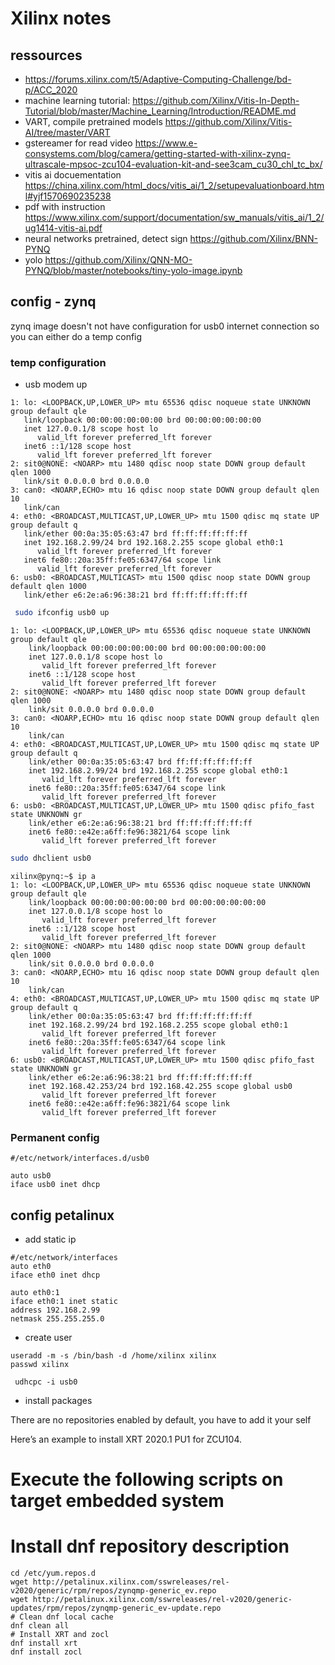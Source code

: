 # Xilinx notes

## ressources

* https://forums.xilinx.com/t5/Adaptive-Computing-Challenge/bd-p/ACC_2020
* machine learning tutorial: https://github.com/Xilinx/Vitis-In-Depth-Tutorial/blob/master/Machine_Learning/Introduction/README.md
* VART, compile pretrained models https://github.com/Xilinx/Vitis-AI/tree/master/VART
* gstereamer for read video https://www.e-consystems.com/blog/camera/getting-started-with-xilinx-zynq-ultrascale-mpsoc-zcu104-evaluation-kit-and-see3cam_cu30_chl_tc_bx/
* vitis ai docuementation https://china.xilinx.com/html_docs/vitis_ai/1_2/setupevaluationboard.html#yjf1570690235238
* pdf with instruction https://www.xilinx.com/support/documentation/sw_manuals/vitis_ai/1_2/ug1414-vitis-ai.pdf
* neural networks pretrained, detect sign https://github.com/Xilinx/BNN-PYNQ
* yolo https://github.com/Xilinx/QNN-MO-PYNQ/blob/master/notebooks/tiny-yolo-image.ipynb
 

## config - zynq

zynq image doesn't not have configuration for usb0 internet connection
so you can either do a temp config

### temp configuration

* usb modem up
 
 ```
1: lo: <LOOPBACK,UP,LOWER_UP> mtu 65536 qdisc noqueue state UNKNOWN group default qle
    link/loopback 00:00:00:00:00:00 brd 00:00:00:00:00:00
    inet 127.0.0.1/8 scope host lo
       valid_lft forever preferred_lft forever
    inet6 ::1/128 scope host
       valid_lft forever preferred_lft forever
2: sit0@NONE: <NOARP> mtu 1480 qdisc noop state DOWN group default qlen 1000
    link/sit 0.0.0.0 brd 0.0.0.0
3: can0: <NOARP,ECHO> mtu 16 qdisc noop state DOWN group default qlen 10
    link/can
4: eth0: <BROADCAST,MULTICAST,UP,LOWER_UP> mtu 1500 qdisc mq state UP group default q
    link/ether 00:0a:35:05:63:47 brd ff:ff:ff:ff:ff:ff
    inet 192.168.2.99/24 brd 192.168.2.255 scope global eth0:1
       valid_lft forever preferred_lft forever
    inet6 fe80::20a:35ff:fe05:6347/64 scope link
       valid_lft forever preferred_lft forever
6: usb0: <BROADCAST,MULTICAST> mtu 1500 qdisc noop state DOWN group default qlen 1000
    link/ether e6:2e:a6:96:38:21 brd ff:ff:ff:ff:ff:ff
```


```bash
 sudo ifconfig usb0 up
```

```
1: lo: <LOOPBACK,UP,LOWER_UP> mtu 65536 qdisc noqueue state UNKNOWN group default qle
    link/loopback 00:00:00:00:00:00 brd 00:00:00:00:00:00
    inet 127.0.0.1/8 scope host lo
       valid_lft forever preferred_lft forever
    inet6 ::1/128 scope host
       valid_lft forever preferred_lft forever
2: sit0@NONE: <NOARP> mtu 1480 qdisc noop state DOWN group default qlen 1000
    link/sit 0.0.0.0 brd 0.0.0.0
3: can0: <NOARP,ECHO> mtu 16 qdisc noop state DOWN group default qlen 10
    link/can
4: eth0: <BROADCAST,MULTICAST,UP,LOWER_UP> mtu 1500 qdisc mq state UP group default q
    link/ether 00:0a:35:05:63:47 brd ff:ff:ff:ff:ff:ff
    inet 192.168.2.99/24 brd 192.168.2.255 scope global eth0:1
       valid_lft forever preferred_lft forever
    inet6 fe80::20a:35ff:fe05:6347/64 scope link
       valid_lft forever preferred_lft forever
6: usb0: <BROADCAST,MULTICAST,UP,LOWER_UP> mtu 1500 qdisc pfifo_fast state UNKNOWN gr
    link/ether e6:2e:a6:96:38:21 brd ff:ff:ff:ff:ff:ff
    inet6 fe80::e42e:a6ff:fe96:3821/64 scope link
       valid_lft forever preferred_lft forever
```


```bash
sudo dhclient usb0
```

```
xilinx@pynq:~$ ip a
1: lo: <LOOPBACK,UP,LOWER_UP> mtu 65536 qdisc noqueue state UNKNOWN group default qle
    link/loopback 00:00:00:00:00:00 brd 00:00:00:00:00:00
    inet 127.0.0.1/8 scope host lo
       valid_lft forever preferred_lft forever
    inet6 ::1/128 scope host
       valid_lft forever preferred_lft forever
2: sit0@NONE: <NOARP> mtu 1480 qdisc noop state DOWN group default qlen 1000
    link/sit 0.0.0.0 brd 0.0.0.0
3: can0: <NOARP,ECHO> mtu 16 qdisc noop state DOWN group default qlen 10
    link/can
4: eth0: <BROADCAST,MULTICAST,UP,LOWER_UP> mtu 1500 qdisc mq state UP group default q
    link/ether 00:0a:35:05:63:47 brd ff:ff:ff:ff:ff:ff
    inet 192.168.2.99/24 brd 192.168.2.255 scope global eth0:1
       valid_lft forever preferred_lft forever
    inet6 fe80::20a:35ff:fe05:6347/64 scope link
       valid_lft forever preferred_lft forever
6: usb0: <BROADCAST,MULTICAST,UP,LOWER_UP> mtu 1500 qdisc pfifo_fast state UNKNOWN gr
    link/ether e6:2e:a6:96:38:21 brd ff:ff:ff:ff:ff:ff
    inet 192.168.42.253/24 brd 192.168.42.255 scope global usb0
       valid_lft forever preferred_lft forever
    inet6 fe80::e42e:a6ff:fe96:3821/64 scope link
       valid_lft forever preferred_lft forever
```

### Permanent config

```config
#/etc/network/interfaces.d/usb0

auto usb0
iface usb0 inet dhcp
```

## config petalinux

* add static ip

```
#/etc/network/interfaces
auto eth0
iface eth0 inet dhcp

auto eth0:1
iface eth0:1 inet static
address 192.168.2.99
netmask 255.255.255.0
```

* create user

```
useradd -m -s /bin/bash -d /home/xilinx xilinx
passwd xilinx
```


```
 udhcpc -i usb0
 ```
 
* install packages

There are no repositories enabled by default, you have to add it your self

Here’s an example to install XRT 2020.1 PU1 for ZCU104.

# Execute the following scripts on target embedded system
# Install dnf repository description
```
cd /etc/yum.repos.d
wget http://petalinux.xilinx.com/sswreleases/rel-v2020/generic/rpm/repos/zynqmp-generic_ev.repo
wget http://petalinux.xilinx.com/sswreleases/rel-v2020/generic-updates/rpm/repos/zynqmp-generic_ev-update.repo
# Clean dnf local cache
dnf clean all
# Install XRT and zocl
dnf install xrt
dnf install zocl
```
